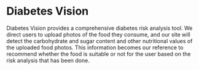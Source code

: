 # Diabetes Vision
Diabetes Vision provides a comprehensive diabetes risk analysis tool. We direct users to upload photos of the food they consume, and our site will detect the carbohydrate and sugar content and other nutritional values of the uploaded food photos. This information becomes our reference to recommend whether the food is suitable or not for the user based on the risk analysis that has been done.
